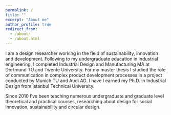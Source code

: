 ```yaml
---
permalink: /
title: ""
excerpt: "About me"
author_profile: true
redirect_from: 
  - /about/
  - /about.html
---
```


I am a design researcher working in the field of sustainability, innovation and development. Following to my undergraduate education in industrial engineering, I completed Industrial Design and Manufacturing MA at Dortmund TU and Twente University. For my master thesis I studied the role of communication in complex product development processes in a project conducted by Munich TU and Audi AG. I have I earned my Ph.D. in Industrial Design from Istanbul Technical University.  

Since 2010 I’ve been teaching numerous undergraduate and graduate level theoretical and practical courses, researching about design for social innovation, sustainability and circular design. 
